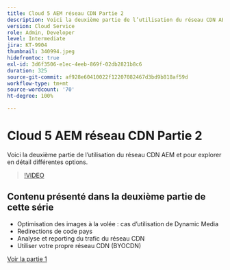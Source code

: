 ```yaml
---
title: Cloud 5 AEM réseau CDN Partie 2
description: Voici la deuxième partie de l’utilisation du réseau CDN AEM et pour explorer en détail différentes options.
version: Cloud Service
role: Admin, Developer
level: Intermediate
jira: KT-9904
thumbnail: 340994.jpeg
hidefromtoc: true
exl-id: 3d6f3506-e1ec-4eeb-869f-02db2821b8c6
duration: 325
source-git-commit: af928e60410022f12207082467d3bd9b818af59d
workflow-type: tm+mt
source-wordcount: '70'
ht-degree: 100%

---
```


# Cloud 5 AEM réseau CDN Partie 2

Voici la deuxième partie de l’utilisation du réseau CDN AEM et pour explorer en détail différentes options.

>[!VIDEO](https://video.tv.adobe.com/v/340994?quality=12&learn=on)

## Contenu présenté dans la deuxième partie de cette série

+ Optimisation des images à la volée : cas d’utilisation de Dynamic Media
+ Redirections de code pays
+ Analyse et reporting du trafic du réseau CDN
+ Utiliser votre propre réseau CDN (BYOCDN)

[Voir la partie 1](cloud5-aem-cdn-part1.md)